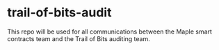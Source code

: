# trail-of-bits-audit
This repo will be used for all communications between the Maple smart contracts team and the Trail of Bits auditing team.
